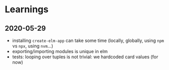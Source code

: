 # Learnings

## 2020-05-29

- installing `create-elm-app` can take some time (locally, globally, using `npm` vs `npx`, using `nvm`...)
- exporting/importing modules is unique in elm
- tests: looping over tuples is not trivial: we hardcoded card values (for now)
